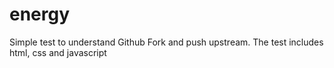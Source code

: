 # energy

Simple test to understand Github Fork and push upstream.
The test includes html, css and javascript
